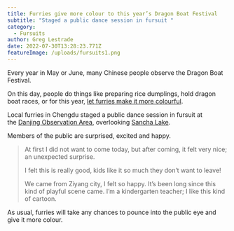 ```yaml
---
title: Furries give more colour to this year’s Dragon Boat Festival
subtitle: "Staged a public dance session in fursuit "
category:
  - Fursuits
author: Greg Lestrade
date: 2022-07-30T13:28:23.771Z
featureImage: /uploads/fursuits1.png
---
```

Every year in May or June, many Chinese people observe the Dragon Boat Festival.

On this day, people do things like preparing rice dumplings, hold dragon boat races, or for this year, [let furries make it more colourful](https://www.bilibili.com/video/BV1iU4y1X7jo).

Local furries in Chengdu staged a public dance session in fursuit at the [Danjing Observation Area](https://baike.baidu.com/item/%E4%B8%B9%E6%99%AF%E5%8F%B0/49930029), overlooking [Sancha Lake](https://baike.baidu.com/item/%E4%B8%89%E5%B2%94%E6%B9%96%E6%99%AF%E5%8C%BA/1651178).

Members of the public are surprised, excited and happy.

> At first I did not want to come today, but after coming, it felt very nice; an unexpected surprise.
>
> I felt this is really good, kids like it so much they don’t want to leave!
>
> We came from Ziyang city, I felt so happy. It’s been long since this kind of playful scene came. I’m a kindergarten teacher; I like this kind of cartoon.

As usual, furries will take any chances to pounce into the public eye and give it more colour.